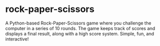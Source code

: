 # rock-paper-scissors
A Python-based Rock-Paper-Scissors game where you challenge the computer in a series of 10 rounds. The game keeps track of scores and displays a final result, along with a high score system. Simple, fun, and interactive!
